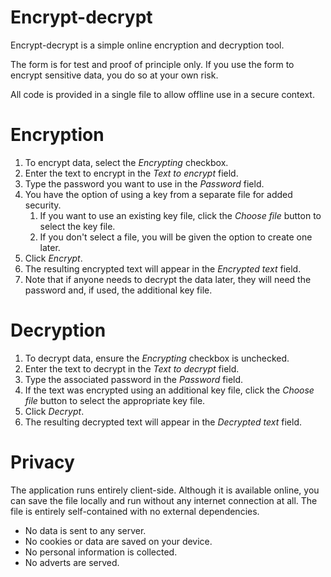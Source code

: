 # Encrypt-decrypt

Encrypt-decrypt is a simple online encryption and decryption tool.

The form is for test and proof of principle only. If you use the form to encrypt sensitive data, you do so at your own risk.

All code is provided in a single file to allow offline use in a secure context.

# Encryption

1. To encrypt data, select the _Encrypting_ checkbox.
1. Enter the text to encrypt in the _Text to encrypt_ field.
1. Type the password you want to use in the _Password_ field.
1. You have the option of using a key from a separate file for added security.
   1. If you want to use an existing key file, click the _Choose file_ button to select the key file.
   1. If you don't select a file, you will be given the option to create one later.
1. Click _Encrypt_.
1. The resulting encrypted text will appear in the _Encrypted text_ field.
1. Note that if anyone needs to decrypt the data later, they will need the password and, if used, the additional key file.

# Decryption

1. To decrypt data, ensure the _Encrypting_ checkbox is unchecked.
1. Enter the text to decrypt in the _Text to decrypt_ field.
1. Type the associated password in the _Password_ field.
1. If the text was encrypted using an additional key file, click the _Choose file_ button to select the appropriate key file.
1. Click _Decrypt_.
1. The resulting decrypted text will appear in the _Decrypted text_ field.

# Privacy

The application runs entirely client-side. Although it is available online, you can save the file locally and run without any internet connection at all. The file is entirely self-contained with no external dependencies.

- No data is sent to any server.
- No cookies or data are saved on your device.
- No personal information is collected.
- No adverts are served.
